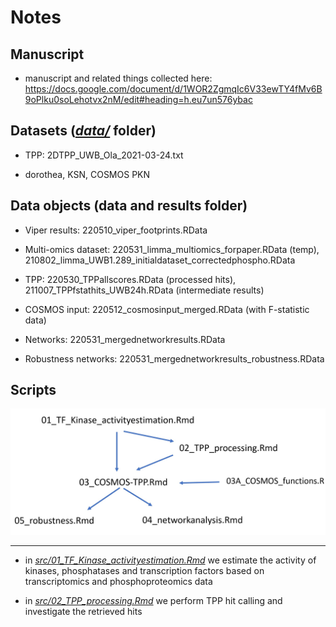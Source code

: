 # Notes 

## Manuscript

- manuscript and related things collected here: https://docs.google.com/document/d/1WOR2ZgmqIc6V33ewTY4fMv6B9oPlku0soLehotvx2nM/edit#heading=h.eu7un576ybac

## Datasets ([*data/*](/../../data/)  folder)

-   TPP: 2DTPP_UWB_Ola_2021-03-24.txt

-   dorothea, KSN, COSMOS PKN

## Data objects (data and results folder)

-   Viper results: 220510_viper_footprints.RData

-   Multi-omics dataset: 220531_limma_multiomics_forpaper.RData (temp), 210802_limma_UWB1.289_initialdataset_correctedphospho.RData

-   TPP: 220530_TPPallscores.RData (processed hits), 211007_TPPfstathits_UWB24h.RData (intermediate results)

-   COSMOS input: 220512_cosmosinput_merged.RData (with F-statistic data)

-   Networks: 220531_mergednetworkresults.RData

-   Robustness networks: 220531_mergednetworkresults_robustness.RData

## Scripts

![](code_ecosystem.jpg)

---

- in [*src/01_TF_Kinase_activityestimation.Rmd*](https://github.com/miralea/COSMOS-TPP_paper/tree/master/src/01_TF_Kinase_activityestimation.Rmd) we estimate the activity of kinases, phosphatases and transcription factors based on transcriptomics and phosphoproteomics data

- in [*src/02_TPP_processing.Rmd*](doc/Notes.md) we perform TPP hit calling and investigate the retrieved hits
